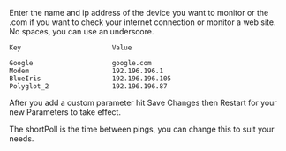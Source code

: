 Enter the name and ip address of the device you want to monitor or the .com if you want to check your internet connection or monitor a web site. No spaces, you can use an underscore.

    Key                       Value
    
    Google                    google.com
    Modem                     192.196.196.1
    BlueIris                  192.196.196.105
    Polyglot_2                192.196.196.87


After you add a custom parameter hit Save Changes then Restart for your new Parameters to take effect.

The shortPoll is the time between pings, you can change this to suit your needs.
